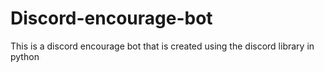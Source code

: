 # Discord-encourage-bot
This is a discord encourage bot that is created using the discord library in python
